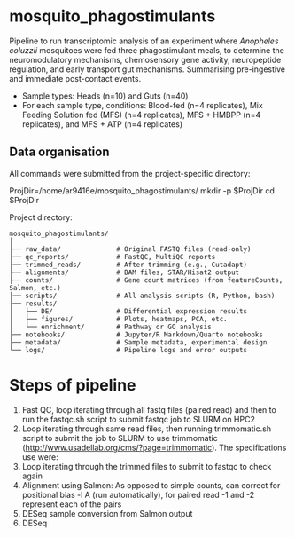 # mosquito_phagostimulants

Pipeline to run transcriptomic analysis of an experiment where _Anopheles coluzzii_ mosquitoes were fed three phagostimulant meals, to determine the neuromodulatory mechanisms, chemosensory gene activity, neuropeptide regulation, and early transport gut mechanisms. Summarising pre-ingestive and immediate post-contact events.

* Sample types: Heads (n=10) and Guts (n=40)
* For each sample type, conditions: Blood-fed (n=4 replicates), Mix Feeding Solution fed (MFS) (n=4 replicates), MFS + HMBPP (n=4 replicates), and MFS + ATP (n=4 replicates)

 ## Data organisation

All commands were submitted from the project-specific directory:

  ProjDir=/home/ar9416e/mosquito_phagostimulants/
  mkdir -p $ProjDir
  cd $ProjDir

Project directory:

```text
mosquito_phagostimulants/
│
├── raw_data/              # Original FASTQ files (read-only)
├── qc_reports/            # FastQC, MultiQC reports
├── trimmed_reads/         # After trimming (e.g., Cutadapt)
├── alignments/            # BAM files, STAR/Hisat2 output
├── counts/                # Gene count matrices (from featureCounts, Salmon, etc.)
├── scripts/               # All analysis scripts (R, Python, bash)
├── results/
│   ├── DE/                # Differential expression results
│   ├── figures/           # Plots, heatmaps, PCA, etc.
│   └── enrichment/        # Pathway or GO analysis
├── notebooks/             # Jupyter/R Markdown/Quarto notebooks
├── metadata/              # Sample metadata, experimental design
└── logs/                  # Pipeline logs and error outputs
```

# Steps of pipeline

1) Fast QC, loop iterating through all fastq files (paired read) and then to run the fastqc.sh script to submit fastqc job to SLURM on HPC2
2) Loop iterating through same read files, then running trimmomatic.sh script to submit the job to SLURM to use trimmomatic (http://www.usadellab.org/cms/?page=trimmomatic). The specifications use were:
3) Loop iterating through the trimmed files to submit to fastqc to check again
4) Alignment using Salmon: As opposed to simple counts, can correct for positional bias -l A (run automatically), for paired read -1 and -2 represent each of the pairs
5) DESeq sample conversion from Salmon output
6) DESeq

